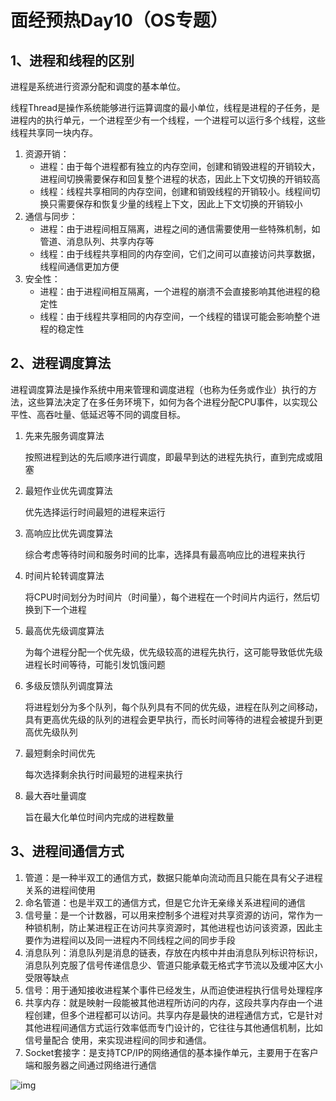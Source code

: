 # 面经预热Day10（OS专题）

## 1、进程和线程的区别

进程是系统进行资源分配和调度的基本单位。

线程Thread是操作系统能够进行运算调度的最小单位，线程是进程的子任务，是进程内的执行单元，一个进程至少有一个线程，一个进程可以运行多个线程，这些线程共享同一块内存。

1. 资源开销：
   - 进程：由于每个进程都有独立的内存空间，创建和销毁进程的开销较大，进程间切换需要保存和回复整个进程的状态，因此上下文切换的开销较高
   - 线程：线程共享相同的内存空间，创建和销毁线程的开销较小。线程间切换只需要保存和恢复少量的线程上下文，因此上下文切换的开销较小
2. 通信与同步：
   - 进程：由于进程间相互隔离，进程之间的通信需要使用一些特殊机制，如管道、消息队列、共享内存等
   - 线程：由于线程共享相同的内存空间，它们之间可以直接访问共享数据，线程间通信更加方便
3. 安全性：
   - 进程：由于进程间相互隔离，一个进程的崩溃不会直接影响其他进程的稳定性
   - 线程：由于线程共享相同的内存空间，一个线程的错误可能会影响整个进程的稳定性

## 2、进程调度算法

进程调度算法是操作系统中用来管理和调度进程（也称为任务或作业）执行的方法，这些算法决定了在多任务环境下，如何为各个进程分配CPU事件，以实现公平性、高吞吐量、低延迟等不同的调度目标。

1. 先来先服务调度算法

   按照进程到达的先后顺序进行调度，即最早到达的进程先执行，直到完成或阻塞

2. 最短作业优先调度算法

   优先选择运行时间最短的进程来运行

3. 高响应比优先调度算法

   综合考虑等待时间和服务时间的比率，选择具有最高响应比的进程来执行

4. 时间片轮转调度算法

   将CPU时间划分为时间片（时间量），每个进程在一个时间片内运行，然后切换到下一个进程

5. 最高优先级调度算法

   为每个进程分配一个优先级，优先级较高的进程先执行，这可能导致低优先级进程长时间等待，可能引发饥饿问题

6. 多级反馈队列调度算法

   将进程划分为多个队列，每个队列具有不同的优先级，进程在队列之间移动，具有更高优先级的队列的进程会更早执行，而长时间等待的进程会被提升到更高优先级队列

7. 最短剩余时间优先

   每次选择剩余执行时间最短的进程来执行

8. 最大吞吐量调度

   旨在最大化单位时间内完成的进程数量

## 3、进程间通信方式

1. 管道：是一种半双工的通信方式，数据只能单向流动而且只能在具有父子进程关系的进程间使用
2. 命名管道：也是半双工的通信方式，但是它允许无亲缘关系进程间的通信
3. 信号量：是一个计数器，可以用来控制多个进程对共享资源的访问，常作为一种锁机制，防止某进程正在访问共享资源时，其他进程也访问该资源，因此主要作为进程间以及同一进程内不同线程之间的同步手段
4. 消息队列：消息队列是消息的链表，存放在内核中并由消息队列标识符标识，消息队列克服了信号传递信息少、管道只能承载无格式字节流以及缓冲区大小受限等缺点
5. 信号：用于通知接收进程某个事件已经发生，从而迫使进程执行信号处理程序
6. 共享内存：就是映射一段能被其他进程所访问的内存，这段共享内存由一个进程创建，但多个进程都可以访问。共享内存是最快的进程通信方式，它是针对其他进程间通信方式运行效率低而专门设计的，它往往与其他通信机制，比如信号量配合 使用，来实现进程间的同步和通信。
7. Socket套接字：是支持TCP/IP的网络通信的基本操作单元，主要用于在客户端和服务器之间通过网络进行通信

![img](https://images.zsxq.com/Fj_2pJv2fByS4-xpbZkEu9iZbQ1b?imageMogr2/auto-orient/thumbnail/800x/format/jpg/blur/1x0/quality/75&e=1698767999&s=vtvvmmtmvttmjjy&token=kIxbL07-8jAj8w1n4s9zv64FuZZNEATmlU_Vm6zD:U0LWySi11vfwYZzguEmNW35pw5c=)